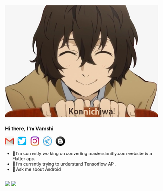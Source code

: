 ![Hi](https://github.com/insaiyancvk/insaiyancvk/blob/master/assets/hi.png)
<br>
### Hi there, I'm Vamshi
<p align='left'>
    <a href="mailto:cvamshik1@gmail.com"><img height="30" src="https://github.com/insaiyancvk/insaiyancvk/blob/master/assets/gmail.png"></a>&nbsp;&nbsp;
    <a href="https://twitter.com/cvk_vamshi"><img height="30" src="https://github.com/insaiyancvk/insaiyancvk/blob/master/assets/twitter.png"></a>&nbsp;&nbsp;
    <a href="https://instagram.com/in.saiyan.cvk"><img height="30" src="https://github.com/insaiyancvk/insaiyancvk/blob/master/assets/instagram.png"></a>&nbsp;&nbsp;
    <a href="https://t.me/insaiyancvk"><img height="30" src="https://github.com/insaiyancvk/insaiyancvk/blob/master/assets/telegram.jpg"></a>&nbsp;&nbsp;
    <a href="https://insaiyancvk.github.io"><img height="30" src="https://github.com/insaiyancvk/insaiyancvk/blob/master/assets/blog.png"></a>
</p>

- 🔭 I’m currently working on converting mastersinnifty.com website to a Flutter app.
- 🌱 I’m currently trying to understand Tensorflow API.
- 💬 Ask me about Android
<br>
<a>
    <img src="https://github-readme-stats.vercel.app/api?username=insaiyancvk&show_icons=true&include_all_commits=true&theme=radical" />
    <img src="https://github-readme-stats.vercel.app/api/top-langs/?username=insaiyancvk&layout=compact&theme=radical" />
</a>
